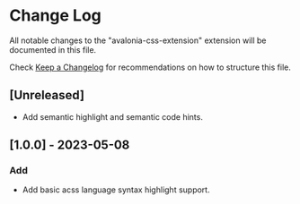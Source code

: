# Change Log

All notable changes to the "avalonia-css-extension" extension will be documented in this file.

Check [Keep a Changelog](http://keepachangelog.com/) for recommendations on how to structure this file.

## [Unreleased]

- Add semantic highlight and semantic code hints.

## [1.0.0] - 2023-05-08

### Add

- Add basic acss language syntax highlight support.
